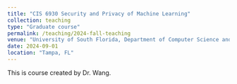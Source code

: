 ```yaml
---
title: "CIS 6930 Security and Privacy of Machine Learning"
collection: teaching
type: "Graduate course"
permalink: /teaching/2024-fall-teaching
venue: "University of South Florida, Department of Computer Science and Engineering"
date: 2024-09-01
location: "Tampa, FL"
---
```


This is course created by Dr. Wang.

<!-- 
Heading 1
======

Heading 2
======

Heading 3
====== --> 
